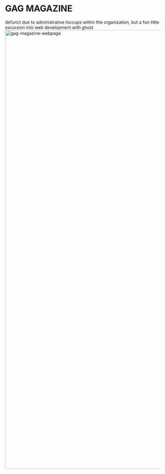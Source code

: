 # GAG MAGAZINE
defunct due to administrative hiccups within the organization, but a fun little excursion into web development with ghost
<img width="1428" alt="gag-magazine-webpage" src="https://github.com/ozanbayiz/gag-website/assets/7884381/6c64c5d6-8608-47b3-8959-2f971b0d7595">
